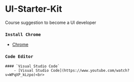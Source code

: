 # UI-Starter-Kit
Course suggestion to become a  UI developer

### `Install Chrome`
- [Chrome](https://support.google.com/chrome/answer/95346?hl=en&co=GENIE.Platform%3DDesktop)<br>

### `Code Editor`
    #### `Visual Studio Code`
        - [Visual Studio Code](https://www.youtube.com/watch?v=WPqXP_kLzpo)<br>
